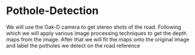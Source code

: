 # Pothole-Detection
We will use the Oak-D camera to get stereo shots of the road. Following which we will apply various image processing techniques to get the depth maps from the image. After that we will fit the maps onto the original image and label the potholes we detect on the road reference
